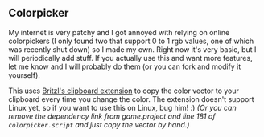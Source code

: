 
## Colorpicker

My internet is very patchy and I got annoyed with relying on online colorpickers (I only found two that support 0 to 1 rgb values, one of which was recently shut down) so I made my own. Right now it's very basic, but I will periodically add stuff. If you actually use this and want more features, let me know and I will probably do them (or you can fork and modify it yourself).

This uses [Britzl's clipboard extension](https://www.defold.com/community/projects/83154/) to copy the color vector to your clipboard every time you change the color. The extension doesn't support Linux yet, so if you want to use this on Linux, bug him! :) _(Or you can remove the dependency link from game.project and line 181 of `colorpicker.script` and just copy the vector by hand.)_
